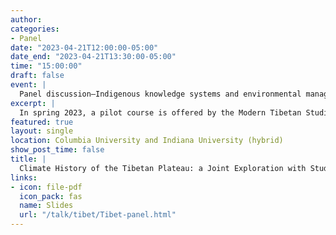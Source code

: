```yaml
---
author: 
categories: 
- Panel
date: "2023-04-21T12:00:00-05:00"
date_end: "2023-04-21T13:30:00-05:00"
time: "15:00:00"
draft: false
event: |
  Panel discussion—Indigenous knowledge systems and environmental management in Tibet and the Himalayas
excerpt: |
  In spring 2023, a pilot course is offered by the Modern Tibetan Studies Program A Climate History of the Tibetan Plateau. In this interdisciplinary course, students will learn from not only the conventional historical archives but also from natural archives tree rings. Possibly a first for a history class, students will also learn data analytics and use this newly acquired skill to explore the relationships between past climates and environmental histories in the Tibetan Plateau. <br> In this talk, I will present our new interdisciplinary teaching approach as well as some new results that our students discover during the course. I will discuss the challenges of teaching climate data analytics to a history class, and the opportunities our approach will bring to the field of climate and environmental history.
featured: true
layout: single
location: Columbia University and Indiana University (hybrid)
show_post_time: false
title: |
  Climate History of the Tibetan Plateau: a Joint Exploration with Students
links:
- icon: file-pdf
  icon_pack: fas
  name: Slides
  url: "/talk/tibet/Tibet-panel.html"
---
```

